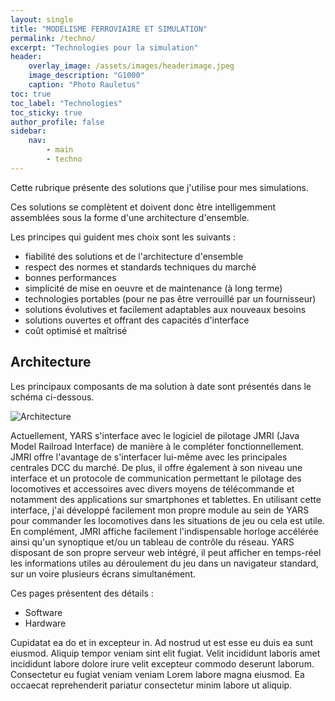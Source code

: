 ```yaml
---
layout: single
title: "MODELISME FERROVIAIRE ET SIMULATION"
permalink: /techno/
excerpt: "Technologies pour la simulation"
header:
    overlay_image: /assets/images/headerimage.jpeg
    image_description: "G1000"
    caption: "Photo Rauletus"
toc: true
toc_label: "Technologies"
toc_sticky: true
author_profile: false
sidebar:
    nav:
        - main
        - techno
---
```


Cette rubrique présente des solutions que j'utilise pour mes simulations.

Ces solutions se complètent et doivent donc être intelligemment assemblées sous la forme d'une architecture d'ensemble.

Les principes qui guident mes choix sont les suivants :
* fiabilité des solutions et de l'architecture d'ensemble
* respect des normes et standards techniques du marché
* bonnes performances
* simplicité de mise en oeuvre et de maintenance (à long terme)
* technologies portables (pour ne pas être verrouillé par un fournisseur)
* solutions évolutives et facilement adaptables aux nouveaux besoins
* solutions ouvertes et offrant des capacités d'interface
* coût optimisé et maîtrisé

Architecture
------------

Les principaux composants de ma solution à date sont présentés dans le schéma ci-dessous.

![Architecture](../images/architecture_globale.jpg)

Actuellement, YARS s'interface avec le logiciel de pilotage JMRI (Java Model Railroad Interface) de manière à le compléter fonctionnellement. JMRI offre l'avantage de s'interfacer lui-même avec les principales centrales DCC du marché. 
De plus, il offre également à son niveau une interface et un protocole de communication permettant le pilotage des locomotives et accessoires avec divers moyens de télécommande et notamment des applications sur smartphones et tablettes.
En utilisant cette interface, j'ai développé facilement mon propre module au sein de YARS pour commander les locomotives dans les situations de jeu ou cela est utile.
En complément, JMRI affiche facilement l'indispensable horloge accélérée ainsi qu'un synoptique et/ou un tableau de contrôle du réseau.
YARS disposant de son propre serveur web intégré, il peut afficher en temps-réel les informations utiles au déroulement du jeu dans un navigateur standard, sur un voire plusieurs écrans simultanément.

Ces pages présentent des détails :
* Software
* Hardware


Cupidatat ea do et in excepteur in. Ad nostrud ut est esse eu duis ea sunt eiusmod. Aliquip tempor veniam sint elit fugiat. Velit incididunt laboris amet incididunt labore dolore irure velit excepteur commodo deserunt laborum. Consectetur eu fugiat veniam veniam Lorem labore magna eiusmod. Ea occaecat reprehenderit pariatur consectetur minim labore ut aliquip.
